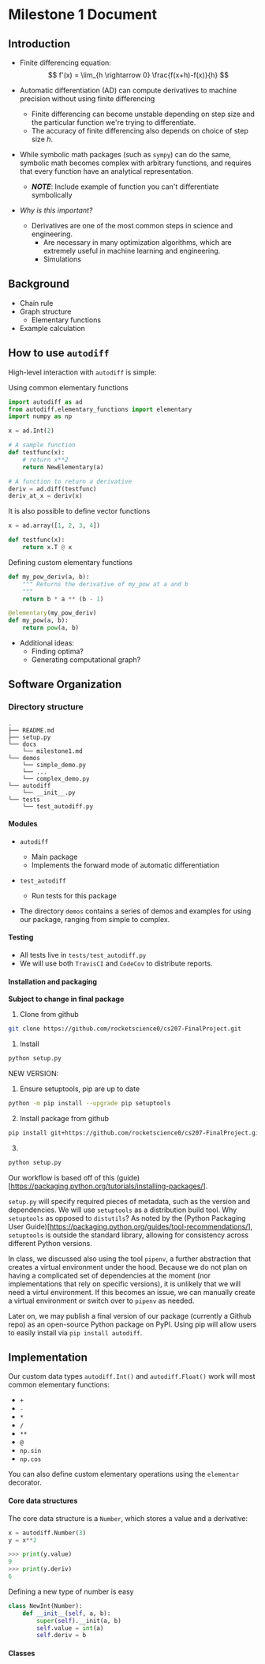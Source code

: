 # Milestone 1 Document

## Introduction

- Finite differencing equation:
$$
f'(x) = \lim_{h \rightarrow 0} \frac{f(x+h)-f(x)}{h}
$$

- Automatic differentiation (AD) can compute derivatives to machine precision without using finite differencing
    - Finite differencing can become unstable depending on step size and the particular function we're trying to differentiate.
    - The accuracy of finite differencing also depends on choice of step size $h$.
- While symbolic math packages (such as `sympy`) can do the same, symbolic math becomes complex with arbitrary functions, and requires that every function have an analytical representation.
    - **_NOTE_**: Include example of function you can't differentiate symbolically

- *Why is this important?*
    - Derivatives are one of the most common steps in science and engineering.
        - Are necessary in many optimization algorithms, which are extremely useful in machine learning and engineering.
        - Simulations


## Background

- Chain rule
- Graph structure
    - Elementary functions
- Example calculation



## How to use `autodiff`

High-level interaction with `autodiff` is simple:

Using common elementary functions
```python
import autodiff as ad
from autodiff.elementary_functions import elementary
import numpy as np

x = ad.Int(2)

# A sample function
def testfunc(x):
    # return x**2
    return NewElementary(a)

# A function to return a derivative
deriv = ad.diff(testfunc)
deriv_at_x = deriv(x)
```

It is also possible to define vector functions
```python
x = ad.array([1, 2, 3, 4])

def testfunc(x):
    return x.T @ x
```

Defining custom elementary functions
```python
def my_pow_deriv(a, b):
    """ Returns the derivative of my_pow at a and b
    """
    return b * a ** (b - 1)

@elementary(my_pow_deriv)
def my_pow(a, b):
    return pow(a, b)
```

- Additional ideas:
    - Finding optima?
    - Generating computational graph?

## Software Organization


### Directory structure

```
.
├── README.md
├── setup.py
└── docs
    └── milestone1.md
└── demos
    └── simple_demo.py
    └── ...
    └── complex_demo.py
└── autodiff
    └── __init__.py
└── tests
    └── test_autodiff.py
```

#### Modules

- `autodiff`
    - Main package
    - Implements the forward mode of automatic differentiation
- `test_autodiff`
    - Run tests for this package

- The directory `demos` contains a series of demos and examples for using our package, ranging from simple to complex.

#### Testing
- All tests live in `tests/test_autodiff.py`
- We will use both `TravisCI` and `CodeCov` to distribute reports.

#### Installation and packaging
**Subject to change in final package**

1. Clone from github
```bash
git clone https://github.com/rocketscience0/cs207-FinalProject.git
```

1. Install
```bash
python setup.py
```
NEW VERSION:
1. Ensure setuptools, pip are up to date
```bash
python -m pip install --upgrade pip setuptools
```

2. Install package from github
```bash
pip install git+https://github.com/rocketscience0/cs207-FinalProject.git
```

3. 
```bash
python setup.py
```


Our workflow is based off of this (guide)[https://packaging.python.org/tutorials/installing-packages/].

`setup.py` will specify required pieces of metadata, such as the version and dependencies. We will use `setuptools` as a distribution build tool. Why `setuptools` as opposed to `distutils`? As noted by the (Python Packaging User Guide)[https://packaging.python.org/guides/tool-recommendations/], `setuptools` is outside the standard library, allowing for consistency across different Python versions. 

In class, we discussed also using the tool `pipenv`, a further abstraction that creates a virtual environment under the hood. Because we do not plan on having a complicated set of dependencies at the moment (nor implementations that rely on specific versions), it is unlikely that we will need a virtul environment. If this becomes an issue, we can manually create a virtual environment or switch over to `pipenv` as needed.

Later on, we may publish a final version of our package (currently a Github repo) as an open-source Python package on PyPI. Using pip will allow users to easily install via `pip install autodiff`.


## Implementation

Our custom data types `autodiff.Int()` and `autodiff.Float()` work will most common elementary functions:

- `+`
- `-`
- `*`
- `/`
- `**`
- `@`
- `np.sin`
- `np.cos`

You can also define custom elementary operations using the `elementar` decorator.

#### Core data structures
The core data structure is a `Number`, which stores a value and a derivative:

```python
x = autodiff.Number(3)
y = x**2

>>> print(y.value)
9
>>> print(y.deriv)
6
```


Defining a new type of number is easy

```python
class NewInt(Number):
    def __init__(self, a, b):
        super(self).__init(a, b)
        self.value = int(a)
        self.deriv = b

```

#### Classes

#### 